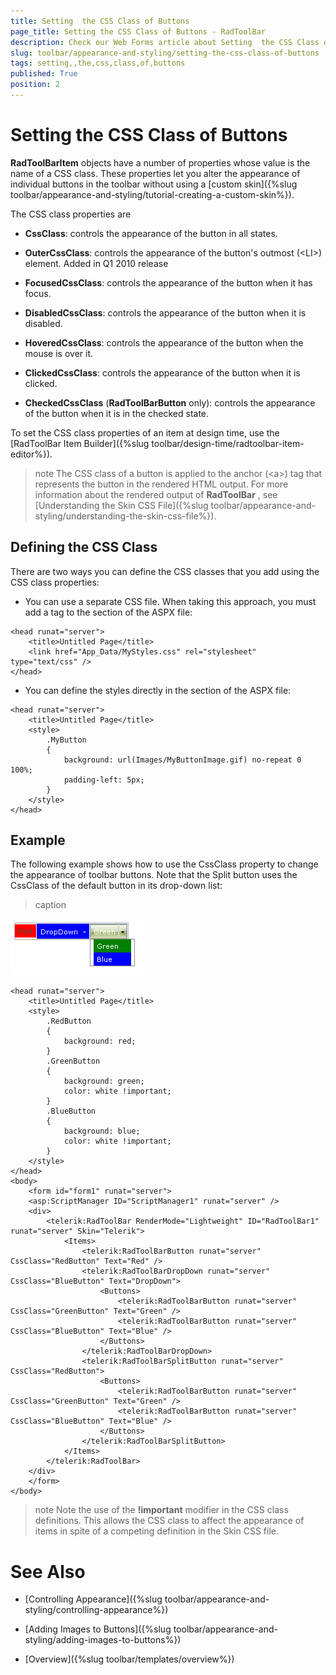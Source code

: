 ```yaml
---
title: Setting  the CSS Class of Buttons
page_title: Setting the CSS Class of Buttons - RadToolBar
description: Check our Web Forms article about Setting  the CSS Class of Buttons.
slug: toolbar/appearance-and-styling/setting-the-css-class-of-buttons
tags: setting,,the,css,class,of,buttons
published: True
position: 2
---
```


# Setting  the CSS Class of Buttons

**RadToolBarItem** objects have a number of properties whose value is the name of a CSS class. These properties let you alter the appearance of individual buttons in the toolbar without using a [custom skin]({%slug toolbar/appearance-and-styling/tutorial-creating-a-custom-skin%}).

The CSS class properties are

* **CssClass**: controls the appearance of the button in all states.

* **OuterCssClass**: controls the appearance of the button's outmost (&lt;LI&gt;) element. Added in Q1 2010 release

* **FocusedCssClass**: controls the appearance of the button when it has focus.

* **DisabledCssClass**: controls the appearance of the button when it is disabled.

* **HoveredCssClass**: controls the appearance of the button when the mouse is over it.

* **ClickedCssClass**: controls the appearance of the button when it is clicked.

* **CheckedCssClass** (**RadToolBarButton** only): controls the appearance of the button when it is in the checked state.

To set the CSS class properties of an item at design time, use the [RadToolBar Item Builder]({%slug toolbar/design-time/radtoolbar-item-editor%}).

>note The CSS class of a button is applied to the anchor (&lt;a&gt;) tag that represents the button in the rendered HTML output. For more information about the rendered output of **RadToolBar** , see [Understanding the Skin CSS File]({%slug toolbar/appearance-and-styling/understanding-the-skin-css-file%}).
>


## Defining the CSS Class

There are two ways you can define the CSS classes that you add using the CSS class properties:

* You can use a separate CSS file. When taking this approach, you must add a <link> tag to the <head> section of the ASPX file:

````ASPNET
<head runat="server">
    <title>Untitled Page</title>
    <link href="App_Data/MyStyles.css" rel="stylesheet" type="text/css" />
</head>
````

* You can define the styles directly in the <head> section of the ASPX file:

````ASPNET
<head runat="server">
    <title>Untitled Page</title>
    <style>
        .MyButton
        {
            background: url(Images/MyButtonImage.gif) no-repeat 0 100%;
            padding-left: 5px;
        }
    </style>
</head>
````

## Example

The following example shows how to use the CssClass property to change the appearance of toolbar buttons. Note that the Split button uses the CssClass of the default button in its drop-down list:


>caption 

![ToolBar Css Classes](images/toolbar_cssclasses.png)

````ASPNET
<head runat="server">
    <title>Untitled Page</title>
    <style>
        .RedButton
        {
            background: red;
        }
        .GreenButton
        {
            background: green;
            color: white !important;
        }
        .BlueButton
        {
            background: blue;
            color: white !important;
        }
    </style>
</head>
<body>
    <form id="form1" runat="server">
    <asp:ScriptManager ID="ScriptManager1" runat="server" />
    <div>
        <telerik:RadToolBar RenderMode="Lightweight" ID="RadToolBar1" runat="server" Skin="Telerik">
            <Items>
                <telerik:RadToolBarButton runat="server" CssClass="RedButton" Text="Red" />
                <telerik:RadToolBarDropDown runat="server" CssClass="BlueButton" Text="DropDown">
                    <Buttons>
                        <telerik:RadToolBarButton runat="server" CssClass="GreenButton" Text="Green" />
                        <telerik:RadToolBarButton runat="server" CssClass="BlueButton" Text="Blue" />
                    </Buttons>
                </telerik:RadToolBarDropDown>
                <telerik:RadToolBarSplitButton runat="server" CssClass="RedButton">
                    <Buttons>
                        <telerik:RadToolBarButton runat="server" CssClass="GreenButton" Text="Green" />
                        <telerik:RadToolBarButton runat="server" CssClass="BlueButton" Text="Blue" />
                    </Buttons>
                </telerik:RadToolBarSplitButton>
            </Items>
        </telerik:RadToolBar>
    </div>
    </form>
</body>
````

>note Note the use of the **!important** modifier in the CSS class definitions. This allows the CSS class to affect the appearance of items in spite of a competing definition in the Skin CSS file.
>


# See Also

 * [Controlling Appearance]({%slug toolbar/appearance-and-styling/controlling-appearance%})

 * [Adding Images to Buttons]({%slug toolbar/appearance-and-styling/adding-images-to-buttons%})

 * [Overview]({%slug toolbar/templates/overview%})

